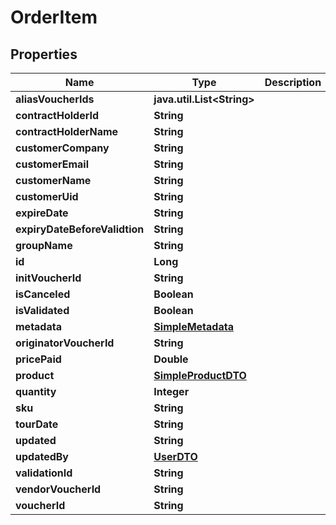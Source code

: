 
# OrderItem

## Properties
Name | Type | Description | Notes
------------ | ------------- | ------------- | -------------
**aliasVoucherIds** | **java.util.List&lt;String&gt;** |  |  [optional]
**contractHolderId** | **String** |  |  [optional]
**contractHolderName** | **String** |  |  [optional]
**customerCompany** | **String** |  |  [optional]
**customerEmail** | **String** |  |  [optional]
**customerName** | **String** |  |  [optional]
**customerUid** | **String** |  |  [optional]
**expireDate** | **String** |  |  [optional]
**expiryDateBeforeValidtion** | **String** |  |  [optional]
**groupName** | **String** |  |  [optional]
**id** | **Long** |  |  [optional]
**initVoucherId** | **String** |  |  [optional]
**isCanceled** | **Boolean** |  |  [optional]
**isValidated** | **Boolean** |  |  [optional]
**metadata** | [**SimpleMetadata**](SimpleMetadata.md) |  |  [optional]
**originatorVoucherId** | **String** |  |  [optional]
**pricePaid** | **Double** |  |  [optional]
**product** | [**SimpleProductDTO**](SimpleProductDTO.md) |  |  [optional]
**quantity** | **Integer** |  |  [optional]
**sku** | **String** |  |  [optional]
**tourDate** | **String** |  |  [optional]
**updated** | **String** |  |  [optional]
**updatedBy** | [**UserDTO**](UserDTO.md) |  |  [optional]
**validationId** | **String** |  |  [optional]
**vendorVoucherId** | **String** |  |  [optional]
**voucherId** | **String** |  |  [optional]



